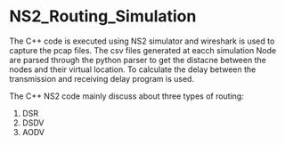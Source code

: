 # NS2_Routing_Simulation

The C++ code is executed using NS2 simulator and wireshark is used to capture the pcap files. The csv files generated at eacch simulation Node are parsed through the python parser to get the distacne between the nodes and their virtual location. To calculate the delay between the transmission and receiving delay program is used.

The C++ NS2 code mainly discuss about three types of routing:

1) DSR
2) DSDV
3) AODV

